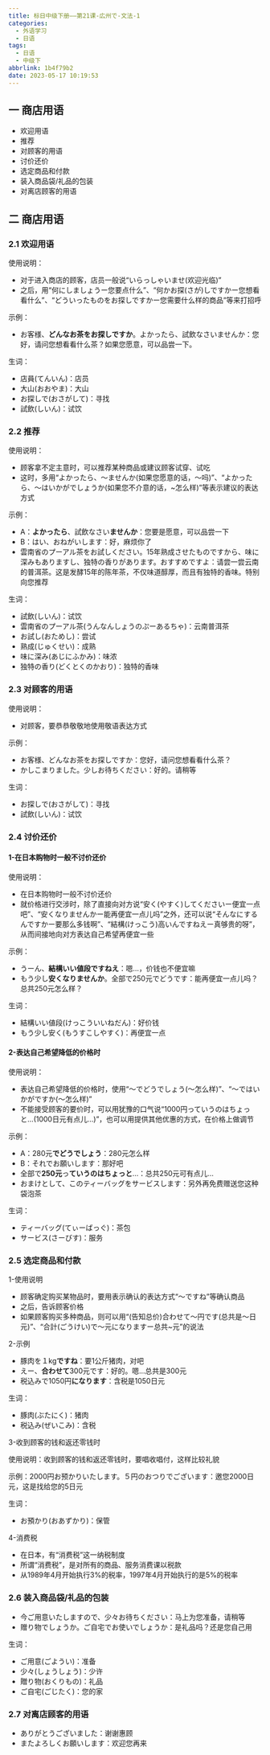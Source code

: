 ```yaml
---
title: 标日中级下册——第21课-広州で-文法-1
categories:
  - 外语学习
  - 日语
tags:
  - 日语
  - 中级下
abbrlink: 1b4f79b2
date: 2023-05-17 10:19:53
---
```

## 一 商店用语

* 欢迎用语
* 推荐
* 对顾客的用语
* 讨价还价
* 选定商品和付款
* 装入商品袋/礼品的包装
* 对离店顾客的用语

<!--more-->

## 二 商店用语

### 2.1 欢迎用语

使用说明：

* 对于进入商店的顾客，店员一般说“いらっしゃいませ(欢迎光临)”
* 之后，用“何にしましょうー您要点什么”、“何かお探(さが)しですかー您想看看什么”、“どういったものをお探しですかー您需要什么样的商品”等来打招呼

示例：

* お客様、**どんなお茶をお探しですか**。よかったら、試飲なさいませんか：您好，请问您想看看什么茶？如果您愿意，可以品尝一下。

生词：

* 店員(てんいん)：店员
* 大山(おおやま)：大山
* お探しで(おさがして)：寻找
* 試飲(しいん)：试饮

### 2.2 推荐

使用说明：

* 顾客拿不定主意时，可以推荐某种商品或建议顾客试穿、试吃
* 这时，多用“よかったら、～ませんか(如果您愿意的话，～吗)”、“よかったら、～はいかがでしょうか(如果您不介意的话，~怎么样)”等表示建议的表达方式

示例：

* A：**よかったら**、試飲なさい**ませんか**：您要是愿意，可以品尝一下
* B：はい、おねがいします：好，麻烦你了
* 雲南省のプーアル茶をお試しください。15年熟成させたものですから、味に深みもありますし、独特の香りがあります。おすすめですよ：请尝一尝云南的普洱茶。这是发酵15年的陈年茶，不仅味道醇厚，而且有独特的香味。特别向您推荐

生词：

* 試飲(しいん)：试饮
* 雲南省のプーアル茶(うんなんしょうのぷーあるちゃ)：云南普洱茶
* お試し(おためし)：尝试
* 熟成(じゅくせい)：成熟
* 味に深み(あじにふかみ)：味浓
* 独特の香り(どくとくのかおり)：独特的香味

### 2.3 对顾客的用语

使用说明：

* 对顾客，要恭恭敬敬地使用敬语表达方式

示例：

* お客様、どんなお茶をお探しですか：您好，请问您想看看什么茶？
* かしこまりました。少しお待ちください：好的。请稍等

生词：

* お探しで(おさがして)：寻找
* 試飲(しいん)：试饮

### 2.4 讨价还价

#### 1-在日本购物时一般不讨价还价

使用说明：

* 在日本购物时一般不讨价还价
* 就价格进行交涉时，除了直接向对方说“安く(やすく)してくださいー便宜一点吧”、“安くなりませんかー能再便宜一点儿吗”之外，还可以说“そんなにするんですかー要那么多钱啊”、“結構(けっこう)高いんですねえー真够贵的呀”，从而间接地向对方表达自己希望再便宜一些

示例：

* うーん、**結構いい値段ですねえ**：嗯...，价钱也不便宜嘛
* もう少し**安くなりませんか**。全部で250元でどうです：能再便宜一点儿吗？总共250元怎么样？

生词：

* 結構いい値段(けっこういいねだん)：好价钱
* もう少し安く(もうすこしやすく)：再便宜一点

#### 2-表达自己希望降低的价格时

使用说明：

* 表达自己希望降低的价格时，使用“～でどうでしょう(～怎么样)”、“～ではいかがですか(～怎么样)”
* 不能接受顾客的要价时，可以用犹豫的口气说“1000円っていうのはちょっと…(1000日元有点儿...)”，也可以用提供其他优惠的方式，在价格上做调节

示例：

* A：280元**でどうでしょう**：280元怎么样
* B：それでお願いします：那好吧
* 全部で**250元**っ**ていうのはちょっと**…：总共250元可有点儿...
* おまけとして、このティーバッグをサービスします：另外再免费赠送您这种袋泡茶

生词：

* ティーバッグ(てぃーばっぐ)：茶包
* サービス(さーびす)：服务

### 2.5 选定商品和付款

1-使用说明

* 顾客确定购买某物品时，要用表示确认的表达方式“～ですね”等确认商品
* 之后，告诉顾客价格
* 如果顾客购买多种商品，则可以用“(告知总价)合わせて～円です(总共是～日元)”、“合計(ごうけい)で～元になりますー总共~元”的说法

2-示例

* 豚肉を１kg**ですね**：要1公斤猪肉，对吧
* えー、**合わせて**300元です：好的。嗯...总共是300元
* 税込みで1050円**になります**：含税是1050日元

生词：

* 豚肉(ぶたにく)：猪肉
* 税込み(ぜいこみ)：含税

3-收到顾客的钱和返还零钱时

使用说明：收到顾客的钱和返还零钱时，要唱收唱付，这样比较礼貌

示例：2000円お预かりいたします。５円のおつりでございます：邀您2000日元，这是找给您的5日元

生词：

* お預かり(おあずかり)：保管

4-消费税

* 在日本，有“消费税”这一纳税制度
* 所谓“消费税”，是对所有的商品、服务消费课以税款
* 从1989年4月开始执行3%的税率，1997年4月开始执行的是5%的税率

### 2.6 装入商品袋/礼品的包装

* 今ご用意いたしますので、少々お待ちください：马上为您准备，请稍等
* 赠り物でしょうか。ご自宅でお使いでしょうか：是礼品吗？还是您自己用

生词：

* ご用意(ごようい)：准备
* 少々(しょうしょう)：少许
* 贈り物(おくりもの)：礼品
* ご自宅(ごじたく)：您的家

### 2.7 对离店顾客的用语

* ありがとうございました：谢谢惠顾
* またよろしくお願いします：欢迎您再来

